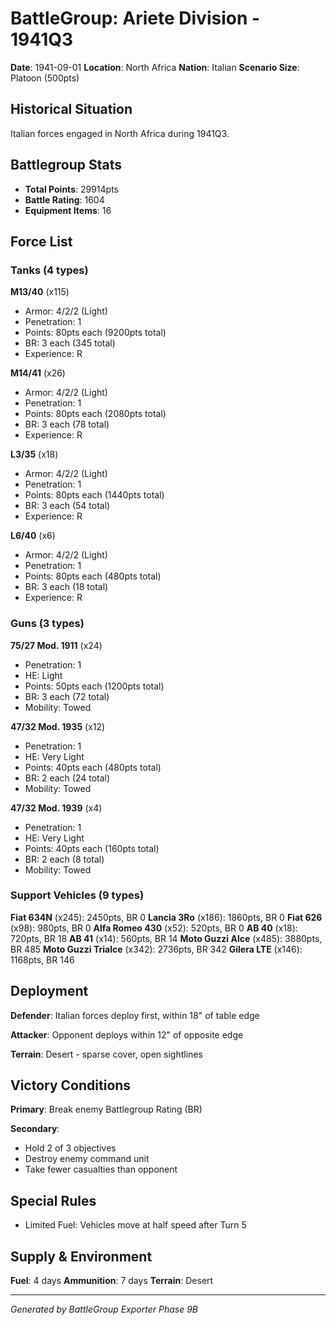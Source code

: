 # BattleGroup: Ariete Division - 1941Q3

**Date**: 1941-09-01
**Location**: North Africa
**Nation**: Italian
**Scenario Size**: Platoon (500pts)

## Historical Situation

Italian forces engaged in North Africa during 1941Q3.

## Battlegroup Stats

- **Total Points**: 29914pts
- **Battle Rating**: 1604
- **Equipment Items**: 16

## Force List

### Tanks (4 types)

**M13/40** (x115)
- Armor: 4/2/2 (Light)
- Penetration: 1
- Points: 80pts each (9200pts total)
- BR: 3 each (345 total)
- Experience: R

**M14/41** (x26)
- Armor: 4/2/2 (Light)
- Penetration: 1
- Points: 80pts each (2080pts total)
- BR: 3 each (78 total)
- Experience: R

**L3/35** (x18)
- Armor: 4/2/2 (Light)
- Penetration: 1
- Points: 80pts each (1440pts total)
- BR: 3 each (54 total)
- Experience: R

**L6/40** (x6)
- Armor: 4/2/2 (Light)
- Penetration: 1
- Points: 80pts each (480pts total)
- BR: 3 each (18 total)
- Experience: R

### Guns (3 types)

**75/27 Mod. 1911** (x24)
- Penetration: 1
- HE: Light
- Points: 50pts each (1200pts total)
- BR: 3 each (72 total)
- Mobility: Towed

**47/32 Mod. 1935** (x12)
- Penetration: 1
- HE: Very Light
- Points: 40pts each (480pts total)
- BR: 2 each (24 total)
- Mobility: Towed

**47/32 Mod. 1939** (x4)
- Penetration: 1
- HE: Very Light
- Points: 40pts each (160pts total)
- BR: 2 each (8 total)
- Mobility: Towed

### Support Vehicles (9 types)

**Fiat 634N** (x245): 2450pts, BR 0
**Lancia 3Ro** (x186): 1860pts, BR 0
**Fiat 626** (x98): 980pts, BR 0
**Alfa Romeo 430** (x52): 520pts, BR 0
**AB 40** (x18): 720pts, BR 18
**AB 41** (x14): 560pts, BR 14
**Moto Guzzi Alce** (x485): 3880pts, BR 485
**Moto Guzzi Trialce** (x342): 2736pts, BR 342
**Gilera LTE** (x146): 1168pts, BR 146

## Deployment

**Defender**: Italian forces deploy first, within 18" of table edge

**Attacker**: Opponent deploys within 12" of opposite edge

**Terrain**: Desert - sparse cover, open sightlines

## Victory Conditions

**Primary**: Break enemy Battlegroup Rating (BR)

**Secondary**:
- Hold 2 of 3 objectives
- Destroy enemy command unit
- Take fewer casualties than opponent

## Special Rules

- Limited Fuel: Vehicles move at half speed after Turn 5

## Supply & Environment

**Fuel**: 4 days
**Ammunition**: 7 days
**Terrain**: Desert

---

*Generated by BattleGroup Exporter Phase 9B*
